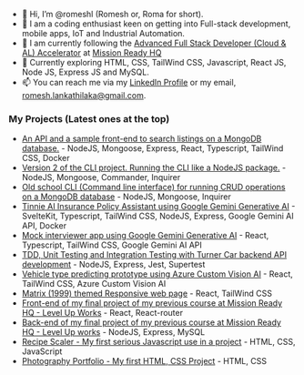 - 👋 Hi, I’m @romeshl (Romesh or, Roma for short).
- 👀 I am a coding enthusiast keen on getting into Full-stack development, mobile apps, IoT and Industrial Automation. 
- 🌱 I am currently following the [Advanced Full Stack Developer (Cloud & AL) Accelerator](https://www.missionreadyhq.com/accelerator/advanced-full-stack-developer) at [Mission Ready HQ](https://www.missionreadyhq.com/)
- 💞️ Currently exploring HTML, CSS, TailWind CSS, Javascript, React JS, Node JS, Express JS and MySQL. 
- 📫 You can reach me via my [LinkedIn Profile](https://www.linkedin.com/in/romesh-lankathilaka/) or my email, romesh.lankathilaka@gmail.com.

### My Projects (Latest ones at the top)
- [An API and a sample front-end to search listings on a MongoDB database.](https://github.com/romeshl/Auction-Listing-Finder-Mission-5-Phase-1-Task-6.git) - NodeJS, Mongoose, Express, React, Typescript, TailWind CSS, Docker
- [Version 2 of the CLI project. Running the CLI like a NodeJS package.](https://github.com/romeshl/CLI-for-MongoDB-Mission-5-Phase-1-Version2.git) - NodeJS, Mongoose, Commander, Inquirer
- [Old school CLI (Command line interface) for running CRUD operations on a MongoDB database](https://github.com/romeshl/CLI-for-MongoDB-Mission-5-Phase-1.git) - NodeJS, Mongoose, Inquirer
- [Tinnie AI Insurance Policy Assistant using Google Gemini Generative AI](https://github.com/romeshl/Tinnie-AI-Insurance-Policy-Assistant-Mission4.git) - SvelteKit, Typescript, TailWind CSS, NodeJS, Express, Google Gemini AI API, Docker
- [Mock interviewer app using Google Gemini Generative AI](https://github.com/romeshl/Gemini-AI-Mock-Interviewer-MissionReady-Mission3.git) - React, Typescript, TailWind CSS, Google Gemini AI API
- [TDD, Unit Testing and Integration Testing with Turner Car backend API development](https://github.com/romeshl/turner-cars-backend-mission2) - NodeJS, Express, Jest, Supertest
- [Vehicle type predicting prototype using Azure Custom Vision AI](https://github.com/romeshl/Turner-cars-custom-vision) - React, TailWind CSS, Azure Custom Vision AI
- [Matrix (1999) themed Responsive web page](https://github.com/romeshl/The-Marix-A-Responsive-Webpage-Test) - React, TailWind CSS
- [Front-end of my final project of my previous course at Mission Ready HQ - Level Up Works](https://github.com/romeshl/MissionReadyHQ-Final-Project-LevelUpWorks-Frontend) - React, React-router
- [Back-end of my final project of my previous course at Mission Ready HQ - Level Up works](https://github.com/romeshl/MissionReadyHQ-Final-Project-LevelUpWorks-Backend) - NodeJS, Express, MySQL
- [Recipe Scaler - My first serious Javascript use in a project](https://github.com/romeshl/MissionReadyHQ-Mission-2-Recipe-Scaler) - HTML, CSS, JavaScript
- [Photography Portfolio - My first HTML, CSS Project](https://github.com/romeshl/MissionReadyHQ-Mission-1-Photography-Portfolio) - HTML, CSS
<!---
romeshl/romeshl is a ✨ special ✨ repository because its `README.md` (this file) appears on your GitHub profile.
You can click the Preview link to take a look at your changes.
--->
